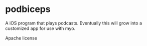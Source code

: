 podbiceps
=========

A iOS program that plays podcasts. Eventually this will grow into a customized app for use with myo.

Apache license
